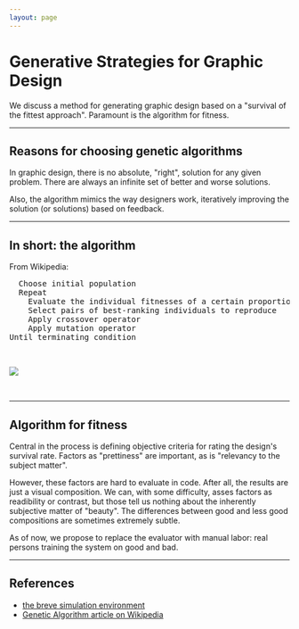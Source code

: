 ```yaml
---
layout: page
---
```

<h1>Generative Strategies for Graphic Design</h1>

<p>We discuss a method for generating graphic design based on a "survival of the fittest approach". Paramount is the algorithm for fitness.</p>

<hr />

<h2>Reasons for choosing genetic algorithms</h2>

<p>In graphic design, there is no absolute, "right", solution for any given problem. There are always an infinite set of better and worse solutions.</p>

<p>Also, the algorithm mimics the way designers work, iteratively improving the solution (or solutions) based on feedback.</p>

<hr />

<h2>In short: the algorithm</h2>

<p>From Wikipedia:</p>

<pre>
  Choose initial population
  Repeat
    Evaluate the individual fitnesses of a certain proportion of the population
    Select pairs of best-ranking individuals to reproduce
    Apply crossover operator
    Apply mutation operator
Until terminating condition
</pre>

<p><br /></p>

<p><a href="http://nodebox.net/code/index.php/Evolution"><img src="http://nodebox.net/code/data/media/evolution-arena2.jpg" /></a></p>

<p><br /></p>

<hr />

<h2>Algorithm for fitness</h2>

<p>Central in the process is defining objective criteria for rating the design's survival rate. Factors as "prettiness" are important, as is "relevancy to the subject matter". </p>

<p>However, these factors are hard to evaluate in code. After all, the results are just a visual composition. We can, with some difficulty, asses factors as readibility or contrast, but those tell us nothing about the inherently subjective matter of "beauty". The differences between good and less good compositions are sometimes extremely subtle.</p>

<p>As of now, we propose to replace the evaluator with manual labor: real persons training the system on good and bad.</p>

<hr />

<h2>References</h2>

<ul>
<li><a href="http://www.spiderland.org/breve/">the breve simulation environment</a></li>
<li><a href="http://en.wikipedia.org/wiki/Genetic_algorithm">Genetic Algorithm article on Wikipedia</a></li>
</ul>

